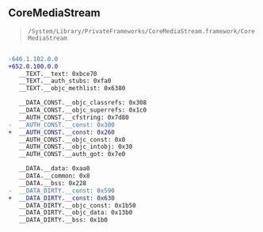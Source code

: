 ## CoreMediaStream

> `/System/Library/PrivateFrameworks/CoreMediaStream.framework/CoreMediaStream`

```diff

-646.1.102.0.0
+652.0.100.0.0
   __TEXT.__text: 0xbce70
   __TEXT.__auth_stubs: 0xfa0
   __TEXT.__objc_methlist: 0x6380

   __DATA_CONST.__objc_classrefs: 0x308
   __DATA_CONST.__objc_superrefs: 0x1c0
   __AUTH_CONST.__cfstring: 0x7d80
-  __AUTH_CONST.__const: 0x300
+  __AUTH_CONST.__const: 0x260
   __AUTH_CONST.__objc_const: 0x0
   __AUTH_CONST.__objc_intobj: 0x30
   __AUTH_CONST.__auth_got: 0x7e0

   __DATA.__data: 0xaa0
   __DATA.__common: 0x8
   __DATA.__bss: 0x228
-  __DATA_DIRTY.__const: 0x590
+  __DATA_DIRTY.__const: 0x630
   __DATA_DIRTY.__objc_const: 0x1b50
   __DATA_DIRTY.__objc_data: 0x13b0
   __DATA_DIRTY.__bss: 0x1b0

```

